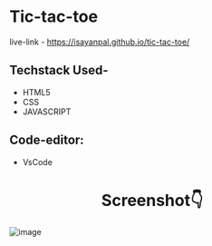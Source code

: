# Tic-tac-toe
live-link - https://isayanpal.github.io/tic-tac-toe/
  
## Techstack Used-
- HTML5
- CSS
- JAVASCRIPT

## Code-editor:
- VsCode

<h1 align="center">Screenshot👇</h1>

![image](https://user-images.githubusercontent.com/102523492/200357157-b6d75573-90ae-4d0c-b21a-0897ad20af80.png)
